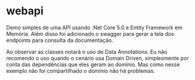 # webapi
Demo simples de uma API usando .Net Core 5.0 e Entity Framework em Memória.
Além disso foi adicionado o swagger para gerar a tela dos endpoints para consulta da documentação.

Ao observar as classes notará o uso de Data Annotations. Eu não recomendo o uso quando o cenário usa Domain Driven, simplesmente por conta das dependências que eles geram ao domínio. Mas como nesse exemplo não foi compartilhado o domínio não há problemas.
